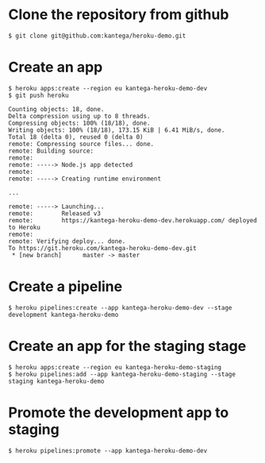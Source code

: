 # Clone the repository from github
    $ git clone git@github.com:kantega/heroku-demo.git

# Create an app

    $ heroku apps:create --region eu kantega-heroku-demo-dev
    $ git push heroku
    
    Counting objects: 18, done.
    Delta compression using up to 8 threads.
    Compressing objects: 100% (18/18), done.
    Writing objects: 100% (18/18), 173.15 KiB | 6.41 MiB/s, done.
    Total 18 (delta 0), reused 0 (delta 0)
    remote: Compressing source files... done.
    remote: Building source:
    remote:
    remote: -----> Node.js app detected
    remote:
    remote: -----> Creating runtime environment

    ...
    
    remote: -----> Launching...
    remote:        Released v3
    remote:        https://kantega-heroku-demo-dev.herokuapp.com/ deployed to Heroku
    remote:
    remote: Verifying deploy... done.
    To https://git.heroku.com/kantega-heroku-demo-dev.git
     * [new branch]      master -> master


# Create a pipeline

    $ heroku pipelines:create --app kantega-heroku-demo-dev --stage development kantega-heroku-demo

# Create an app for the staging stage
    $ heroku apps:create --region eu kantega-heroku-demo-staging
    $ heroku pipelines:add --app kantega-heroku-demo-staging --stage staging kantega-heroku-demo

# Promote the development app to staging

    $ heroku pipelines:promote --app kantega-heroku-demo-dev


